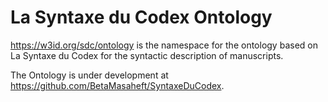 # La Syntaxe du Codex Ontology

https://w3id.org/sdc/ontology is the namespace for the ontology based on La Syntaxe du Codex for the syntactic description of manuscripts.

The Ontology is under development at https://github.com/BetaMasaheft/SyntaxeDuCodex.
